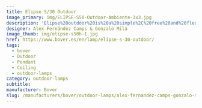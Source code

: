 ```yaml
---
title: Elipse S/30 Outdoor
image_primary: img/ELIPSE-S50-Outdoor-Ambiente-3x3.jpg
description: 'Elipse%20outdoor%20is%20a%20simple%2C%20free%20and%20flexible%20solution%20on%20its%20application.%20It%20can%20be%20used%20for%20a%20table%20top%20hanging%20from%20a%20branch%20during%20a%20dinner%2C%20to%20light%20a%20corner%20of%20a%20garden%20next%20to%20a%20hammock%2C%20or%20create%20a%20magical%20atmosphere%20with%20a%20set%20of%20ellipses%20suspended%20at%20night.%20The%20beauty%20of%20simplicity.%0A%0A'
designer: Alex Fernández Camps & Gonzalo Milà
image_thumb: img/elipse-s50h-1.jpg
href: https://www.bover.es/en/lamp/elipse-s-30-outdoor/
tags:
  - bover
  - Outdoor
  - Pendant
  - Ceiling
  - outdoor-lamps
category: outdoor-lamps
subtitle:
manufacturer: Bover
slug: /manufacturers/bover/outdoor-lamps/alex-fernandez-camps-gonzalo-mila-elipse-s-30-outdoor
---
```

